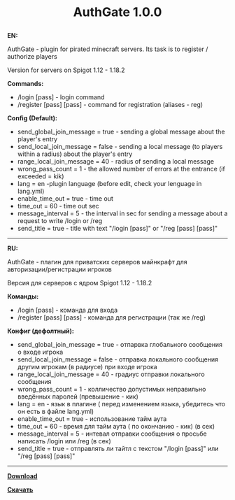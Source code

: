 # <p align="center">AuthGate 1.0.0</p>
**EN:**

AuthGate - plugin for pirated minecraft servers. Its task is to register / authorize players

Version for servers on Spigot 1.12 - 1.18.2

**Commands:**

- /login [pass] - login command
- /register [pass] [pass] - command for registration (aliases - reg)

**Config (Default):**

- send_global_join_message = true - sending a global message about the player's entry
- send_local_join_message = false - sending a local message (to players within a radius) about the player's entry
- range_local_join_message = 40 - radius of sending a local message
- wrong_pass_count = 1 - the allowed number of errors at the entrance (if exceeded = kik)
- lang = en -plugin language (before edit, check your lenguage in lang.yml)
- enable_time_out = true - time out
- time_out = 60 - time out sec
- message_interval = 5 - the interval in sec for sending a message about a request to write /login or /reg
- send_title = true - title with text "/login [pass]" or "/reg [pass] [pass]"

____
**RU:**

AuthGate - плагин для приватских серверов майнкрафт для авторизации/регистрации игроков

Версия для серверов с ядром Spigot 1.12 - 1.18.2

**Команды:**

- /login [pass] - команда для входа
- /register [pass] [pass] - команда для регистрации (так же /reg)

**Конфиг (дефолтный):**

- send_global_join_message = true - отпарвка глобального сообщения о входе игрока
- send_local_join_message = false - отправка локального сообщения другим игрокам (в радиусе) при входе игрока
- range_local_join_message = 40 - rрадиус отправки локального сообщения
- wrong_pass_count = 1 - колличество допустимых неправильно введённых паролей (превышение - кик)
- lang = en - язык в плагине ( перед изменением языка, убедитесь что он есть в файле lang.yml)
- enable_time_out = true - использование тайм аута
- time_out = 60 - время для тайм аута ( по окончанию - кик) (в сек)
- message_interval = 5 -  интевал отправки сообщения о просьбе написать /login или /reg (в сек)
- send_title = true - отправлять ли тайтл с текстом "/login [pass]" или "/reg [pass] [pass]"


____
**[Download](https://github.com/2sweetheart2/AuthGate/releases)**

**[Скачать](https://github.com/2sweetheart2/AuthGate/releases)**


